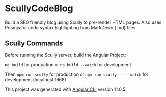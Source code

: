 # ScullyCodeBlog

Build a SEO friendly blog using Scully to pre-render HTML pages. Also uses Prismjs for code syntax highlighting from MarkDown (.md) files

## Scully Commands

Before running the Scully server, build the Angular Project:

`ng build` for production or `ng build --watch` for development

Then `npm run scully` for production or `npm run scully -- --watch` for development (localhost:1668)

This project was generated with [Angular CLI](https://github.com/angular/angular-cli) version 11.0.5.
